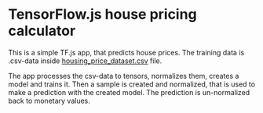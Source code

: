 # TensorFlow.js house pricing calculator

This is a simple TF.js app, that predicts house prices. The training data is .csv-data inside [housing_price_dataset.csv](https://github.com/TuikkaTommi/portfolio/blob/main/TensorFlow.js/house_pricing_calculator/housing_price_dataset.csv) file.

The app processes the csv-data to tensors, normalizes them, creates a model and trains it. Then a sample is created and normalized, that is used to make a prediction with the created model. The prediction is un-normalized back to monetary values.
